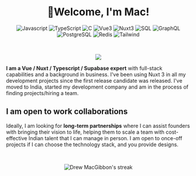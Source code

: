 <h1 align="center">👋Welcome, I'm Mac! </h1>

<!--  uses logos from https://simpleicons.org/ -->
<p align="center">
  <img title="Javascript" src="https://img.shields.io/badge/-JavaScript-black?logo=javascript&style=social" />
  <img title="TypeScript" src="https://img.shields.io/badge/-TypeScript-black?logo=typescript&style=social" />
<!--   <img title="Python" src="https://img.shields.io/badge/-Python-black?logo=Python&style=social" /> -->
  <img title="C" src="https://img.shields.io/badge/-C-black?logo=c&style=social" />
  <img title="Vue3" src="https://img.shields.io/badge/-Vue-black?logo=vuedotjs&style=social" />
  <img title="Nuxt3" src="https://img.shields.io/badge/-Nuxt-black?logo=nuxtdotjs&style=social" />
  <img title="SQL" src="https://img.shields.io/badge/-SQL-black?logo=sql&style=social" />
  <img title="GraphQL" src="https://img.shields.io/badge/-GraphQL-black?logo=graphql&style=social" />
  <img title="PostgreSQL" src="https://img.shields.io/badge/-PostgreSQL-black?logo=postgresql&style=social" />
  <img title="Redis" src="https://img.shields.io/badge/-Redis-black?logo=redis&style=social" />
  <img title="Tailwind" src="https://img.shields.io/badge/-Tailwind-black?logo=tailwindcss&style=social" />  
</p>

&nbsp;&nbsp;
&nbsp;&nbsp;


<p align="center">
  <a href="https://github.com/DenverCoder1/readme-typing-svg">
    <img src="https://readme-typing-svg.demolab.com/?lines=Over%204%20years%20of%20full%20stack%20work;Decade%20plus%20of%20startup%20experience;Active%20CEO%20and%20CTO;Expansive%20open-source%20knowledge;Lifelong%20learner&font=Fira%20Code&center=true&width=440&height=45&color=f75c7e&vCenter=true&pause=1000&size=22" />
  </a>
</p>

**I am a Vue / Nuxt / Typescript / Supabase expert** with full-stack capabilities and a background in business. I've been using Nuxt 3 in all my development projects since the first release candidate was released. I've moved to India, started my development company and am in the process of finding projects/hiring a team.

## I am open to work collaborations

Ideally, I am looking for **long-term partnerships** where I can assist founders with bringing their vision to life, helping them to scale a team with cost-effective Indian talent that I can manage in person. I am open to once-off projects if I can choose the technology stack, and you provide designs.

&nbsp;&nbsp;
<div align="center">
  <p align="center">
        <img title="🔥 Get streak stats for your profile at git.io/streak-stats" alt="Drew MacGibbon's streak" src="https://streak-stats.demolab.com/?user=Drew-Macgibbon" />
  </p>
</div>

&nbsp;&nbsp;
&nbsp;&nbsp;
